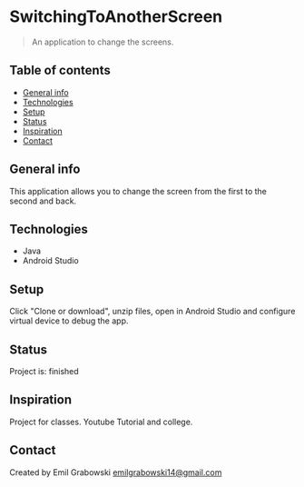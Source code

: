 # SwitchingToAnotherScreen
> An application to change the screens.

## Table of contents
* [General info](#general-info)
* [Technologies](#technologies)
* [Setup](#setup)
* [Status](#status)
* [Inspiration](#inspiration)
* [Contact](#contact)

## General info
This application allows you to change the screen from the first to the second and back.

## Technologies
* Java
* Android Studio

## Setup
Click "Clone or download", unzip files, open in Android Studio and configure virtual device to debug the app.

## Status
Project is: finished

## Inspiration
Project for classes.
Youtube Tutorial and college.

## Contact
Created by Emil Grabowski emilgrabowski14@gmail.com
